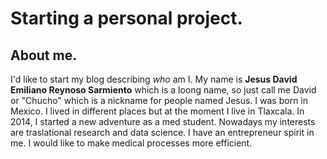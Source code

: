 # **Starting a personal project.**

## About me.

I'd like to start my blog describing *who* am I.
My name is **Jesus David Emiliano Reynoso Sarmiento** which is a loong name, so just call me David or "Chucho" which is a nickname for people named Jesus.
I was born in Mexico. I lived in different places but at the moment I live in Tlaxcala.
In 2014, I started a new adventure as a med student.
Nowadays my interests are traslational research and data science.
I have an entrepreneur spirit in me. I would like to make medical processes more efficient.
